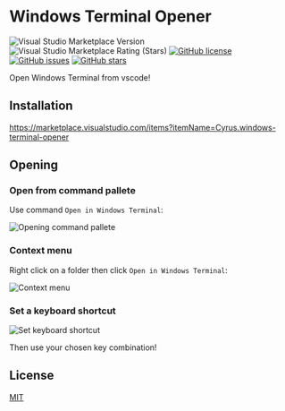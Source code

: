 # Windows Terminal Opener

![Visual Studio Marketplace Version](https://img.shields.io/visual-studio-marketplace/v/Cyrus.windows-terminal-opener?style=for-the-badge)
![Visual Studio Marketplace Rating (Stars)](https://img.shields.io/visual-studio-marketplace/stars/cyrus.windows-terminal-opener?style=for-the-badge)
[![GitHub license](https://img.shields.io/github/license/realcyguy/windows-terminal-opener?style=for-the-badge)](https://github.com/RealCyGuy/windows-terminal-opener/blob/master/LICENSE)
[![GitHub issues](https://img.shields.io/github/issues/realcyguy/windows-terminal-opener?style=for-the-badge)](https://github.com/realcyguy/windows-terminal-opener/issues)
[![GitHub stars](https://img.shields.io/github/stars/realcyguy/windows-terminal-opener?style=for-the-badge)](https://github.com/realcyguy/windows-terminal-opener/stargazers)

Open Windows Terminal from vscode!

## Installation

<https://marketplace.visualstudio.com/items?itemName=Cyrus.windows-terminal-opener>

## Opening

### Open from command pallete

Use command `Open in Windows Terminal`:

![Opening command pallete](https://i.imgur.com/HNJJqms.png)

### Context menu

Right click on a folder then click `Open in Windows Terminal`:

![Context menu](https://i.imgur.com/xgyVOTh.png)

### Set a keyboard shortcut

![Set keyboard shortcut](https://i.imgur.com/gwMBpKz.png)

Then use your chosen key combination!

## License

[MIT](https://github.com/RealCyGuy/windows-terminal-opener/blob/master/LICENSE)
